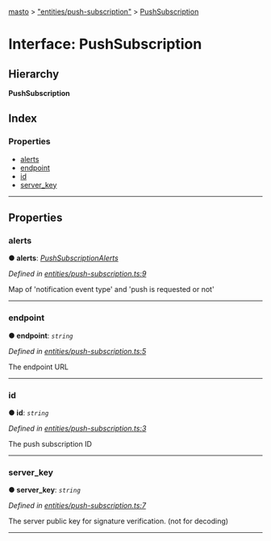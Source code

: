 [masto](../README.md) > ["entities/push-subscription"](../modules/_entities_push_subscription_.md) > [PushSubscription](../interfaces/_entities_push_subscription_.pushsubscription.md)

# Interface: PushSubscription

## Hierarchy

**PushSubscription**

## Index

### Properties

* [alerts](_entities_push_subscription_.pushsubscription.md#alerts)
* [endpoint](_entities_push_subscription_.pushsubscription.md#endpoint)
* [id](_entities_push_subscription_.pushsubscription.md#id)
* [server_key](_entities_push_subscription_.pushsubscription.md#server_key)

---

## Properties

<a id="alerts"></a>

###  alerts

**● alerts**: *[PushSubscriptionAlerts](_entities_push_subscription_.pushsubscriptionalerts.md)*

*Defined in [entities/push-subscription.ts:9](https://github.com/neet/masto.js/blob/84b2118/src/entities/push-subscription.ts#L9)*

Map of 'notification event type' and 'push is requested or not'

___
<a id="endpoint"></a>

###  endpoint

**● endpoint**: *`string`*

*Defined in [entities/push-subscription.ts:5](https://github.com/neet/masto.js/blob/84b2118/src/entities/push-subscription.ts#L5)*

The endpoint URL

___
<a id="id"></a>

###  id

**● id**: *`string`*

*Defined in [entities/push-subscription.ts:3](https://github.com/neet/masto.js/blob/84b2118/src/entities/push-subscription.ts#L3)*

The push subscription ID

___
<a id="server_key"></a>

###  server_key

**● server_key**: *`string`*

*Defined in [entities/push-subscription.ts:7](https://github.com/neet/masto.js/blob/84b2118/src/entities/push-subscription.ts#L7)*

The server public key for signature verification. (not for decoding)

___

